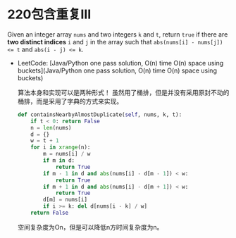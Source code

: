# 220包含重复Ⅲ

Given an integer array `nums` and two integers `k` and `t`, return `true` if there are **two distinct indices** `i` and `j` in the array such that `abs(nums[i] - nums[j]) <= t` and `abs(i - j) <= k`.

* LeetCode: [Java/Python one pass solution, O(n) time O(n) space using buckets](Java/Python one pass solution, O(n) time O(n) space using buckets)

  算法本身和实现可以是两种形式！ 虽然用了桶排，但是并没有采用原封不动的桶排，而是采用了字典的方式来实现。

  ```python
  def containsNearbyAlmostDuplicate(self, nums, k, t):
      if t < 0: return False
      n = len(nums)
      d = {}
      w = t + 1
      for i in xrange(n):
          m = nums[i] / w
          if m in d:
              return True
          if m - 1 in d and abs(nums[i] - d[m - 1]) < w:
              return True
          if m + 1 in d and abs(nums[i] - d[m + 1]) < w:
              return True
          d[m] = nums[i]
          if i >= k: del d[nums[i - k] / w]
      return False
  ```

  空间复杂度为On，但是可以降低n方时间复杂度为n。

